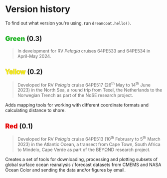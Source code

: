 # Version history

To find out what version you're using, run `dreamcoat.hello()`.

## <span style='color:#15b01a; font-weight: 1000'>Green</span> (0.3)

> In development for RV *Pelagia* cruises 64PE533 and 64PE534 in April-May 2024.

## <span style='color:#ffff14; font-weight: 500; text-shadow: -1px 1px 0 #ceb301aa, 1px 1px 0 #ceb301aa, 1px -1px 0 #ceb301aa, -1px -1px 0 #ceb301aa;'>Yellow</span> (0.2)

> Developed for RV *Pelagia* cruise 64PE517 (26<sup>th</sup> May to 14<sup>th</sup> June 2023) in the North Sea, a round trip from Texel, the Netherlands to the Norwegian Trench as part of the NoSE research project.

Adds mapping tools for working with different coordinate formats and calculating distance to shore.

## <span style='color:#e50000; font-weight: 1000'>Red</span> (0.1)

> Developed for RV *Pelagia* cruise 64PE513 (10<sup>th</sup> February to 5<sup>th</sup> March 2023) in the Atlantic Ocean, a transect from Cape Town, South Africa to Mindelo, Cape Verde as part of the BEYΩND research project.

Creates a set of tools for downloading, processing and plotting subsets of global surface ocean reanalysis / forecast datasets from CMEMS and NASA Ocean Color and sending the data and/or figures by email.
